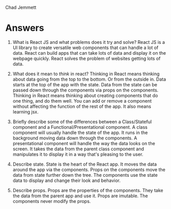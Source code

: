 Chad Jemmett
# Answers

1.  What is React JS and what problems does it try and solve?
  React JS is a UI library to create versatile web components that can handle a lot of data.
  React can build apps that can take lots of data and display it on the webpage quickly.
  React solves the problem of websites getting lots of data.

1.  What does it mean to _think_ in react?
  Thinking in React means thinking about data going from the top to the bottom. Or from the outside in. Data starts at the top of the app with the state. Data from the state can be passed down through the components via props on the components. Thinking in React means thinking about creating components that do one thing, and do them well. You can add or remove a component without affecting the function of the rest of the app. It also means learning jsx.

1.  Briefly describe some of the differences between a Class/Stateful component and a Functional/Presentational component.
    A class component will usually handle the state of the app. It runs in the background moving data down through the components. A presentational component will handle the way the data looks on the screen. It takes the data from the parent class component and manipulates it to display it in a way that's pleasing to the user.

1.  Describe state.
    State is the heart of the React app. It moves the data around the app via the components. Props on the components move the data from state further down the tree. The components use the state data to display and change their look and behavior.

1.  Describe props.
  Props are the properties of the components. They take the data from the parent app and use it. Props are imutable. The components never modify the props. 
